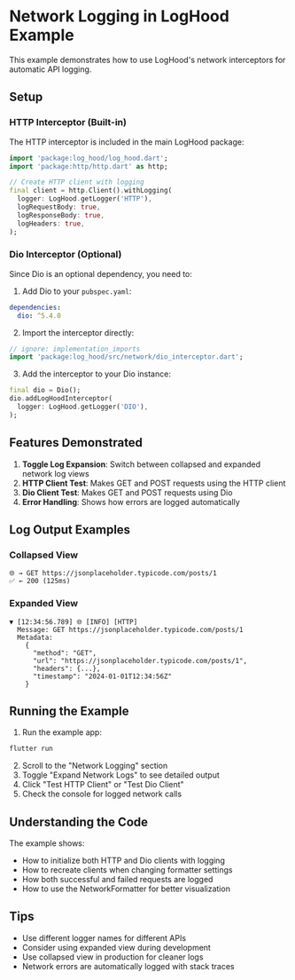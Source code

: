# Network Logging in LogHood Example

This example demonstrates how to use LogHood's network interceptors for automatic API logging.

## Setup

### HTTP Interceptor (Built-in)

The HTTP interceptor is included in the main LogHood package:

```dart
import 'package:log_hood/log_hood.dart';
import 'package:http/http.dart' as http;

// Create HTTP client with logging
final client = http.Client().withLogging(
  logger: LogHood.getLogger('HTTP'),
  logRequestBody: true,
  logResponseBody: true,
  logHeaders: true,
);
```

### Dio Interceptor (Optional)

Since Dio is an optional dependency, you need to:

1. Add Dio to your `pubspec.yaml`:
```yaml
dependencies:
  dio: ^5.4.0
```

2. Import the interceptor directly:
```dart
// ignore: implementation_imports
import 'package:log_hood/src/network/dio_interceptor.dart';
```

3. Add the interceptor to your Dio instance:
```dart
final dio = Dio();
dio.addLogHoodInterceptor(
  logger: LogHood.getLogger('DIO'),
);
```

## Features Demonstrated

1. **Toggle Log Expansion**: Switch between collapsed and expanded network log views
2. **HTTP Client Test**: Makes GET and POST requests using the HTTP client
3. **Dio Client Test**: Makes GET and POST requests using Dio
4. **Error Handling**: Shows how errors are logged automatically

## Log Output Examples

### Collapsed View
```
🌐 → GET https://jsonplaceholder.typicode.com/posts/1
✅ ← 200 (125ms)
```

### Expanded View
```
▼ [12:34:56.789] 🌐 [INFO] [HTTP]
  Message: GET https://jsonplaceholder.typicode.com/posts/1
  Metadata:
    {
      "method": "GET",
      "url": "https://jsonplaceholder.typicode.com/posts/1",
      "headers": {...},
      "timestamp": "2024-01-01T12:34:56Z"
    }
```

## Running the Example

1. Run the example app:
```bash
flutter run
```

2. Scroll to the "Network Logging" section
3. Toggle "Expand Network Logs" to see detailed output
4. Click "Test HTTP Client" or "Test Dio Client"
5. Check the console for logged network calls

## Understanding the Code

The example shows:
- How to initialize both HTTP and Dio clients with logging
- How to recreate clients when changing formatter settings
- How both successful and failed requests are logged
- How to use the NetworkFormatter for better visualization

## Tips

- Use different logger names for different APIs
- Consider using expanded view during development
- Use collapsed view in production for cleaner logs
- Network errors are automatically logged with stack traces